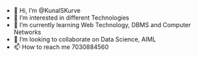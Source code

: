 - 👋 Hi, I’m @KunalSKurve
- 👀 I’m interested in different Technologies
- 🌱 I’m currently learning Web Technology, DBMS and Computer Networks 
- 💞️ I’m looking to collaborate on Data Science, AIML
- 📫 How to reach me 7030884560

<!---
KunalSKurve/KunalSKurve is a ✨ special ✨ repository because its `README.md` (this file) appears on your GitHub profile.
You can click the Preview link to take a look at your changes.
--->
